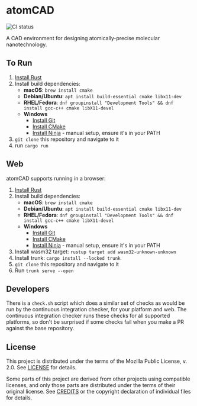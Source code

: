 # atomCAD

![CI status](https://github.com/atomCAD/atomCAD/actions/workflows/ci.yml/badge.svg)

A CAD environment for designing atomically-precise molecular nanotechnology.

## To Run

1. [Install Rust](https://rustup.rs/)
2. Install build dependencies:
    - __macOS__: `brew install cmake`
    - __Debian/Ubuntu__: `apt install build-essential cmake libx11-dev`
    - __RHEL/Fedora__: `dnf groupinstall "Development Tools" && dnf install gcc-c++ cmake libX11-devel`
    - __Windows__
        - [Install Git](https://git-scm.com/download/win)
        - [Install CMake](https://cmake.org/download/)
        - [Install Ninja](https://ninja-build.org/) - manual setup, ensure it's in your PATH
3. `git clone` this repository and navigate to it
4. run `cargo run`

## Web

atomCAD supports running in a browser:

1. [Install Rust](https://rustup.rs/)
2. Install build dependencies:
    - __macOS__: `brew install cmake`
    - __Debian/Ubuntu__: `apt install build-essential cmake libx11-dev`
    - __RHEL/Fedora__: `dnf groupinstall "Development Tools" && dnf install gcc-c++ cmake libX11-devel`
    - __Windows__
        - [Install Git](https://git-scm.com/download/win)
        - [Install CMake](https://cmake.org/download/)
        - [Install Ninja](https://ninja-build.org/) - manual setup, ensure it's in your PATH
3. Install wasm32 target: `rustup target add wasm32-unknown-unknown`
4. Install trunk: `cargo install --locked trunk`
5. `git clone` this repository and navigate to it
6. Run `trunk serve --open`

## Developers

There is a `check.sh` script which does a similar set of checks as would be
run by the continuous integration checker, for your platform and web.  The
continuous integration checker runs these checks for all supported platforms,
so don't be surprised if some checks fail when you make a PR against the base
repository.

## License

This project is distributed under the terms of the Mozilla Public License, v.
2.0.  See [LICENSE](./LICENSE) for details.

Some parts of this project are derived from other projects using compatible
licenses, and only those parts are distributed under the terms of their
original license.  See [CREDITS](credits/CREDITS.md) or the copyright
declaration of individual files for details.
